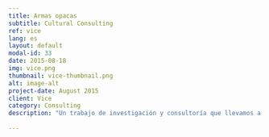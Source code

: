 ```yaml
---
title: Armas opacas
subtitle: Cultural Consulting
ref: vice
lang: es
layout: default
modal-id: 33
date: 2015-08-18
img: vice.png
thumbnail: vice-thumbnail.png
alt: image-alt
project-date: August 2015
client: Vice
category: Consulting
description: "Un trabajo de investigación y consultoría que llevamos a cabo para los periodistas de Vice España. El artículo ''Cómo explosivos 'Marca España' pudieron acabar en manos de yihadistas sirios'' consistía en el tráfico de armas a través de Turquía y los periodistas tenían que hacerse camino por la complicada estructura legal de importación / exportación y las instituciones de Turquía, con respecto al comercio de explosivos. No sólo dirigimos los redactores en busca de la información necesaria, sino que también establecimos su comunicación con los canales pertinentes y realicemos todas las traducciones necesarias de las fuentes requeridas para el artículo. El artículo es accesible en: https://news.vice.com/es/article/como-explosivos-marca-espana-maxam-pudieron-acabar-en-manos-yihadistas-siria"
 
---
```

